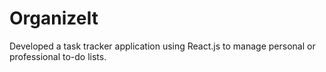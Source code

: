 # OrganizeIt
Developed a task tracker application using React.js to manage personal or professional to-do lists.
